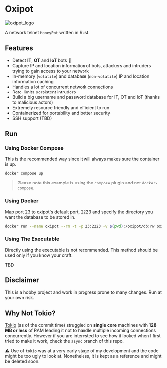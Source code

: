 # Oxipot

![oxipot_logo](artwork/oxipot_logo_final.png)

A network telnet `HoneyPot` written in Rust.

## Features

- Detect **IT**, **OT** and **IoT** bots 🤖
- Capture IP and location information of bots, attackers and intruders trying to gain access to your network
- In-memory (`volatile`) and database (`non-volatile`) IP and location information caching
- Handles a lot of concurrent network connections
- Rate-limits persistent intruders
- Build a big username and password database for IT, OT and IoT (thanks to malicious actors)
- Extremely resource friendly and efficient to run
- Containerized for portability and better security
- SSH support (TBD)

## Run

### Using Docker Compose

This is the recommended way since it will always makes sure the container is up.

```bash
docker compose up
```

> Please note this example is using the `compose` plugin and not `docker-compose`.

### Using Docker

Map port 23 to oxipot's default port, 2223 and specify the directory you want the database to be stored in.

```bash
docker run --name oxipot --rm -t -p 23:2223 -v $(pwd):/oxipot/db:rw oxipot:latest
```

### Using The Executable

Directly using the executable is not recommended. This method should be used only if you know your craft.

TBD

## Disclaimer

This is a hobby project and work in progress prone to many changes. Run at your own risk.

## Why Not Tokio?

[Tokio](https://tokio.rs) (as of the commit time) struggled on **single core** machines with **128 MB or less** of RAM leading it not to handle multiple incoming connections concurrently. However if you are interested to see how it looked when I first tried to make it work, check the `async` branch of this repo.

⚠️ Use of `tokio` was at a very early stage of my development and the code might be too ugly to look at. Nonetheless, it is kept as a reference and might be deleted soon.
